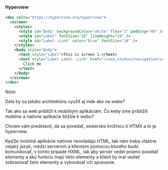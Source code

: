 #### Hyperview

```xml
<doc xmlns="https://hyperview.org/hyperview">
  <screen>
    <styles>
      <style id="Body" backgroundColor="white" flex="1" padding="48" />
      <style id="Label" fontSize="18" lineHeight="24" />
      <style id="Label--Link" color="blue" fontSize="18" />
    </styles>
    <body style="Body">
      <text style="Label">This is screen 1.</text>
      <text style="Label Label--Link" href="/case_studies/navigation/screen2.xml">
        Click me
      </text>
    </body>
  </screen>
</doc>
```

Note:

Dala by sa takáto architektúra využiť aj inde ako na webe?

Tak ako sa web priblížil k mobilným aplikáciám. Čo keby sme priblížili mobilne a natívne aplikácie bližšie k webu?

Chcem vám predstavit, dá sa povedať, sesterskú knižnicu k HTMX a to je hyperview.

Keďže mobilné aplikácie natívne neovládajú HTML, tak nám treba vlastne nejaký jazyk,
medzi serverom a klientom pomocou ktorého budú komunikovať, v tomto pripade HXML, tak aby server vedel priamo posielať elementy a akú funkciu majú tieto elementy a klient by mal vedieť zobrazovať tieto elementy a vykonávať ich spravanie.

